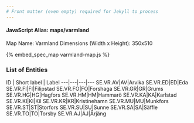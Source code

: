 ```yaml
---
# Front matter (even empty) required for Jekyll to process
---
```


#### JavaScript Alias: maps/varmland

Map Name: Varmland
Dimensions (Width x Height): 350x510



{% embed_spec_map varmland-map.js %}

### List of Entities

ID | Short label | Label
---|---|---|---
SE.VR.AV|AV|Arvika
SE.VR.ED|ED|Eda
SE.VR.FI|FI|Filipstad
SE.VR.FO|FO|Forshaga
SE.VR.GR|GR|Grums
SE.VR.HG|HG|Hagfors
SE.VR.HM|HM|Hammarö
SE.VR.KA|KA|Karlstad
SE.VR.KI|KI|Kil
SE.VR.KR|KR|Kristinehamn
SE.VR.MU|MU|Munkfors
SE.VR.ST|ST|Storfors
SE.VR.SU|SU|Sunne
SE.VR.SA|SA|Säffle
SE.VR.TO|TO|Torsby
SE.VR.AJ|AJ|Årjäng

